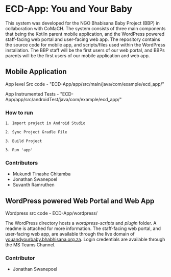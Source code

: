# ECD-App: You and Your Baby
This system was developed for the NGO Bhabisana Baby Project (BBP) in collaboration with CoMaCH. The system consists of three main components that being the Kotlin parent mobile application, and the WordPress powered staff-facing web portal and user-facing web app. The repository contains the source code for mobile app, and scripts/files used within the WordPress installation. The BBP staff will be the first users of our web portal, and BBPs parents will be the first users of our mobile application and web app.

## Mobile Application
App level Src code - "ECD-App/app/src/main/java/com/example/ecd_app/"

App Instrumented Tests - "ECD-App/app/src/androidTest/java/com/example/ecd_app/"

### How to run
`1. Import project in Android Studio`

`2. Sync Project Gradle File`

`3. Build Project`

`3. Run 'app'`

### Contributors
- Mukundi Tinashe Chitamba
- Jonathan Swanepoel
- Suvanth Ramruthen

## WordPress powered Web Portal and Web App
Wordpress src code - ECD-App/wordpress/

The WordPress directory hosts a *wordpress-scripts* and *plugin* folder. A readme is attached for more information. 
The staff-facing web portal, and user-facing web app, are available through the live domain of [youandyourbaby.bhabhisana.org.za](youandyourbaby.bhabhisana.org.za).
Login credentials are available through the MS Teams Channel.

### Contributor
- Jonathan Swanepoel
